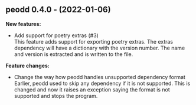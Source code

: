 ## peodd 0.4.0 - (2022-01-06)

**New features:**

 * Add support for poetry extras (#3)\
   This feature adds support for exporting poetry extras. The extras
   dependency will have a dictionary with the version number. The name
   and version is extracted and is written to the file.

**Feature changes:**

 * Change the way how peodd handles unsupported dependency format\
   Earlier, peodd used to skip any dependency if it is not supported.
   This is changed and now it raises an exception saying the format is
   not supported and stops the program.

